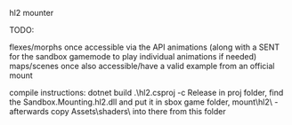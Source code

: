 hl2 mounter

TODO:

flexes/morphs once accessible via the API
animations (along with a SENT for the sandbox gamemode to play individual animations if needed)
maps/scenes once also accessible/have a valid example from an official mount

compile instructions:
dotnet build .\hl2.csproj -c Release in proj folder, find the Sandbox.Mounting.hl2.dll and put it in sbox game folder, mount\hl2\ - afterwards copy Assets\shaders\ into there from this folder
